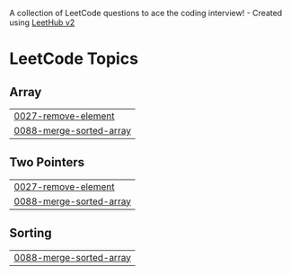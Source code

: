 A collection of LeetCode questions to ace the coding interview! - Created using [LeetHub v2](https://github.com/arunbhardwaj/LeetHub-2.0)
<!---LeetCode Topics Start-->
# LeetCode Topics
## Array
|  |
| ------- |
| [0027-remove-element](https://github.com/leepakshi-Bhatia/New-Coding-/tree/master/0027-remove-element) |
| [0088-merge-sorted-array](https://github.com/leepakshi-Bhatia/New-Coding-/tree/master/0088-merge-sorted-array) |
## Two Pointers
|  |
| ------- |
| [0027-remove-element](https://github.com/leepakshi-Bhatia/New-Coding-/tree/master/0027-remove-element) |
| [0088-merge-sorted-array](https://github.com/leepakshi-Bhatia/New-Coding-/tree/master/0088-merge-sorted-array) |
## Sorting
|  |
| ------- |
| [0088-merge-sorted-array](https://github.com/leepakshi-Bhatia/New-Coding-/tree/master/0088-merge-sorted-array) |
<!---LeetCode Topics End-->
